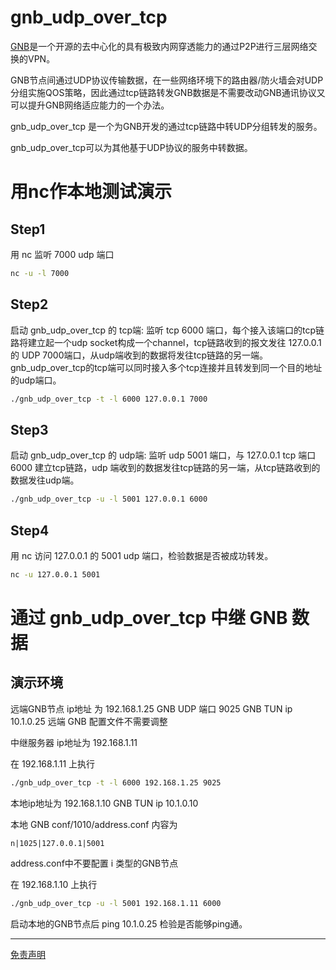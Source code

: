 # gnb_udp_over_tcp
[GNB](https://github.com/gnbdev/gnb "GNB")是一个开源的去中心化的具有极致内网穿透能力的通过P2P进行三层网络交换的VPN。

GNB节点间通过UDP协议传输数据，在一些网络环境下的路由器/防火墙会对UDP分组实施QOS策略，因此通过tcp链路转发GNB数据是不需要改动GNB通讯协议又可以提升GNB网络适应能力的一个办法。

gnb_udp_over_tcp 是一个为GNB开发的通过tcp链路中转UDP分组转发的服务。

gnb_udp_over_tcp可以为其他基于UDP协议的服务中转数据。

# 用nc作本地测试演示

## Step1
用 nc 监听 7000 udp 端口

```sh
nc -u -l 7000
```

## Step2
启动 gnb_udp_over_tcp 的 tcp端: 监听 tcp 6000 端口，每个接入该端口的tcp链路将建立起一个udp socket构成一个channel，tcp链路收到的报文发往 127.0.0.1 的 UDP 7000端口，从udp端收到的数据将发往tcp链路的另一端。
gnb_udp_over_tcp的tcp端可以同时接入多个tcp连接并且转发到同一个目的地址的udp端口。

```sh
./gnb_udp_over_tcp -t -l 6000 127.0.0.1 7000
```


## Step3
启动 gnb_udp_over_tcp 的 udp端:  监听 udp 5001 端口，与 127.0.0.1 tcp 端口 6000 建立tcp链路，udp 端收到的数据发往tcp链路的另一端，从tcp链路收到的数据发往udp端。
```sh
./gnb_udp_over_tcp -u -l 5001 127.0.0.1 6000
```

## Step4
用 nc 访问 127.0.0.1 的 5001 udp 端口，检验数据是否被成功转发。

```sh
nc -u 127.0.0.1 5001
```

# 通过 gnb_udp_over_tcp 中继 GNB 数据

## 演示环境
远端GNB节点 ip地址 为 192.168.1.25
GNB UDP 端口 9025
GNB TUN ip 10.1.0.25
远端 GNB 配置文件不需要调整


中继服务器 ip地址为 192.168.1.11


在 192.168.1.11 上执行
```sh
./gnb_udp_over_tcp -t -l 6000 192.168.1.25 9025
```

本地ip地址为 192.168.1.10
GNB TUN ip 10.1.0.10


本地 GNB  conf/1010/address.conf 内容为
```
n|1025|127.0.0.1|5001
```

address.conf中不要配置 i 类型的GNB节点

在 192.168.1.10 上执行
```sh
./gnb_udp_over_tcp -u -l 5001 192.168.1.11 6000
```
启动本地的GNB节点后 ping 10.1.0.25 检验是否能够ping通。

---
[免责声明](docs/disclaimer.md)
